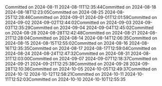 Committed on 2024-08-11 2024-08-11T12:35:44Committed on 2024-08-18 2024-08-18T12:23:05Committed on 2024-08-25 2024-08-25T12:28:46Committed on 2024-09-01 2024-09-01T12:01:59Committed on 2024-09-02 2024-09-02T12:44:02Committed on 2024-09-03 2024-09-03T12:35:29Committed on 2024-09-04 2024-09-04T12:45:02Committed on 2024-08-28 2024-08-28T12:42:48Committed on 2024-08-21 2024-08-21T12:28:04Committed on 2024-08-14 2024-08-14T12:06:35Committed on 2024-08-15 2024-08-15T12:55:02Committed on 2024-08-16 2024-08-16T12:35:35Committed on 2024-08-17 2024-08-17T12:59:04Committed on 2024-08-24 2024-08-24T12:47:32Committed on 2024-08-31 2024-08-31T12:03:00Committed on 2024-09-07 2024-09-07T12:18:37Committed on 2024-09-21 2024-09-21T12:25:38Committed on 2024-09-28 2024-09-28T12:10:36Committed on 2024-10-05 2024-10-05T12:49:37Committed on 2024-10-12 2024-10-12T12:58:21Committed on 2024-10-11 2024-10-11T12:52:03Committed on 2024-10-10 2024-10-10T12:55:35